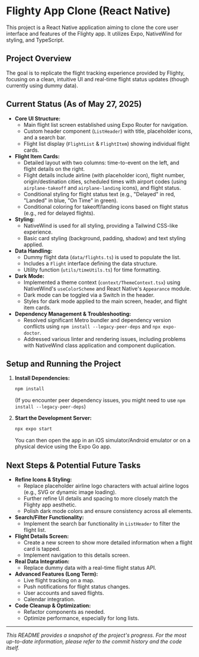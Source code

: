 # Flighty App Clone (React Native)

This project is a React Native application aiming to clone the core user interface and features of the Flighty app. It utilizes Expo, NativeWind for styling, and TypeScript.

## Project Overview

The goal is to replicate the flight tracking experience provided by Flighty, focusing on a clean, intuitive UI and real-time flight status updates (though currently using dummy data).

## Current Status (As of May 27, 2025)

- **Core UI Structure:**
  - Main flight list screen established using Expo Router for navigation.
  - Custom header component (`ListHeader`) with title, placeholder icons, and a search bar.
  - Flight list display (`FlightList` & `FlightItem`) showing individual flight cards.
- **Flight Item Cards:**
  - Detailed layout with two columns: time-to-event on the left, and flight details on the right.
  - Flight details include airline (with placeholder icon), flight number, origin/destination cities, scheduled times with airport codes (using `airplane-takeoff` and `airplane-landing` icons), and flight status.
  - Conditional styling for flight status text (e.g., "Delayed" in red, "Landed" in blue, "On Time" in green).
  - Conditional coloring for takeoff/landing icons based on flight status (e.g., red for delayed flights).
- **Styling:**
  - NativeWind is used for all styling, providing a Tailwind CSS-like experience.
  - Basic card styling (background, padding, shadow) and text styling applied.
- **Data Handling:**
  - Dummy flight data (`data/flights.ts`) is used to populate the list.
  - Includes a `Flight` interface defining the data structure.
  - Utility function (`utils/timeUtils.ts`) for time formatting.
- **Dark Mode:**
  - Implemented a theme context (`context/ThemeContext.tsx`) using NativeWind's `useColorScheme` and React Native's `Appearance` module.
  - Dark mode can be toggled via a Switch in the header.
  - Styles for dark mode applied to the main screen, header, and flight item cards.
- **Dependency Management & Troubleshooting:**
  - Resolved significant Metro bundler and dependency version conflicts using `npm install --legacy-peer-deps` and `npx expo-doctor`.
  - Addressed various linter and rendering issues, including problems with NativeWind class application and component duplication.

## Setup and Running the Project

1.  **Install Dependencies:**
    ```bash
    npm install
    ```
    (If you encounter peer dependency issues, you might need to use `npm install --legacy-peer-deps`)

2.  **Start the Development Server:**
    ```bash
    npx expo start
    ```
    You can then open the app in an iOS simulator/Android emulator or on a physical device using the Expo Go app.

## Next Steps & Potential Future Tasks

- **Refine Icons & Styling:**
  - Replace placeholder airline logo characters with actual airline logos (e.g., SVG or dynamic image loading).
  - Further refine UI details and spacing to more closely match the Flighty app aesthetic.
  - Polish dark mode colors and ensure consistency across all elements.
- **Search/Filter Functionality:**
  - Implement the search bar functionality in `ListHeader` to filter the flight list.
- **Flight Details Screen:**
  - Create a new screen to show more detailed information when a flight card is tapped.
  - Implement navigation to this details screen.
- **Real Data Integration:**
  - Replace dummy data with a real-time flight status API.
- **Advanced Features (Long Term):**
  - Live flight tracking on a map.
  - Push notifications for flight status changes.
  - User accounts and saved flights.
  - Calendar integration.
- **Code Cleanup & Optimization:**
  - Refactor components as needed.
  - Optimize performance, especially for long lists.

---

*This README provides a snapshot of the project's progress. For the most up-to-date information, please refer to the commit history and the code itself.*
